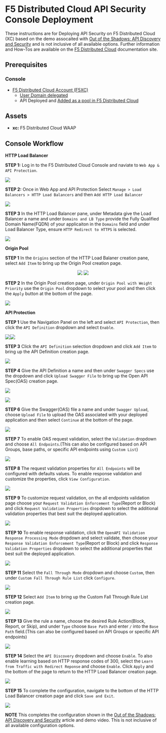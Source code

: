 # F5 Distributed Cloud API Security Console Deployment

These instructions are for Deploying API Security on F5 Distributed Cloud (XC) based on the demo assocaited with [Out of the Shadows: API Discovery and Security](https://community.f5.com/t5/technical-articles/out-of-the-shadows-api-discovery-and-security/ta-p/303789) and is not inclusive of all available options. Further information and How-Tos are available on the [F5 Distributed Cloud](https://docs.cloud.f5.com/docs/how-to/app-security) documentation site.

## Prerequisites

### Console

* [F5 Distributed Cloud Account (F5XC)](https://console.ves.volterra.io/signup/usage_plan)
  * [User Domain delegated](https://docs.cloud.f5.com/docs/how-to/app-networking/domain-delegation)
  * API Deployed and [Added as a pool in F5 Distributed Cloud](https://docs.cloud.f5.com/docs/how-to/app-networking/origin-pools)

## Assets

* **xc:**        F5 Distributed Cloud WAAP

## Console Workflow

**HTTP Load Balancer**

**STEP 1:** Log in to the F5 Distributed Cloud Console and naviate to `Web App & API Protection`.

![](assets/00-console.png)

**STEP 2:** Once in Web App and API Protection Select `Manage > Load Balancers > HTTP Load Balancers` and then `Add HTTP Load Balancer`

![](assets/01-add-lb1.png)

**STEP 3** In the HTTP Load Balancer pane, under Metadata give the Load Balancer a name and under `Domains and LB Type` provide the Fully Qualified Domain Name(FQDN) of your applicaiton in the `Domains` field and under Load Balancer Type, ensure `HTTP Redirect to HTTPS` is selected.

![](assets/02-add-lb2.png)

**Origin Pool**

**STEP 1** In the `Origins` section of the HTTP Load Balaner creation pane, select `Add Item` to bring up the Origin Pool creation page.

<p align="middle">
  <img src="assets/origins-nav.png">
  <img src="assets/03-add-origin1.png" /> 
</p>

**STEP 2** In the Origin Pool creation page, under `Origin Pool with Weight Priority` use the `Origin Pool` dropdown to select your pool and then click the `Apply` button at the bottom of the page.

![](assets/04-add-origin2.png)

**API Protection**

**STEP 1** Use the Navigation Panel on the left and select `API Protection`, then click the `API Definition` dropdown and select `Enable`.

![](assests/../assets/apipro-nav.png)![](assets/06-api-pro-def3.png)

**STEP 3** Click the `API Definition` selection dropdown and click `Add Item` to bring up the API Definition creation page.

![](assets/07-api-pro-def4.png)

**STEP 4** Give the API Definition a name and then under `Swagger Specs` use the dropdown and click `Upload Swagger File` to bring up the Open API Spec(OAS) creation page.

![](assets/08-api-pro-def5.png)

![](assets/09-api-pro-oas1.png)

**STEP 6** Give the Swagger(OAS) file a name and under `Swagger Upload`, choose `Upload File` to upload the OAS associated with your deployed application and then select `Continue` at the bottom of the page.

![](assets/10-api-pro-oas2.png)

**STEP 7** To enable OAS request validation, select the `Validation` dropdown and choose `All Endpoints`.(This can also be configured based on API Groups, base paths, or specific API endpoints using `Custom List`)

![](assets/11-api-pro-val1.png)

**STEP 8** The request validation properties for `All Endpoints` will be configured with defaults values.  To enable response validation and customize the properties, click `View Configuration`.

![](assets/12-api-pro-val2.png)

**STEP 9** To customize request validation, on the all endpoints validation page choose your `Request Validation Enforcement Type`(Report or Block) and click `Request Validation Properties` dropdown to select the additional validation properties that best suit the deployed application.

![](assets/13-api-pro-val3.png)

**STEP 10** To enable response validation, click the `OpenAPI Validation Response Processing Mode` dropdown and select validate, then choose your `Response Validation Enforcement Type`(Report or Block) and click `Response Validation Properties` dropdown to select the additional properties that best suit the deployed application.

![](assets/14-api-pro-val4.png)

**STEP 11** Select the `Fall Through Mode` dropdown and choose `Custom`, then under `Custom Fall Through Rule List` click `Configure`.

![](assets/15-api-pro-val5.png)

**STEP 12** Select `Add Item` to bring up the Custom Fall Through Rule List creation page.

![](assets/16-api-pro-val6.png)

**STEP 13** Give the rule a name, choose the desired Rule Action(Block, Report, or Skip), and under `Type` choose `Base Path` and enter `/` into the `Base Path` field.(This can also be configured based on API Groups or specific API endpoints)  

![](assets/17-api-pro-val7.png)

**STEP 14** Select the `API Discovery` dropdown and choose `Enable`.  To also enable learning based on HTTP response codes of 300, select the `Learn from Traffic with Redirect Reponse` and choose `Enable`.  Click `Apply` and the bottom of the page to return to the HTTP Load Balancer creation page.

![](assets/18-api-discovery.png)

**STEP 15** To complete the configuration, navigate to the bottom of the HTTP Load Balancer creation page and click `Save and Exit`.

![](assets/19-save-exit.png)

**NOTE** This completes the configuration shown in the [Out of the Shadows: API Discovery and Security](https://community.f5.com/t5/technical-articles/out-of-the-shadows-api-discovery-and-security/ta-p/303789) article and demo video.  This is not inclusive of all available configuration options.
